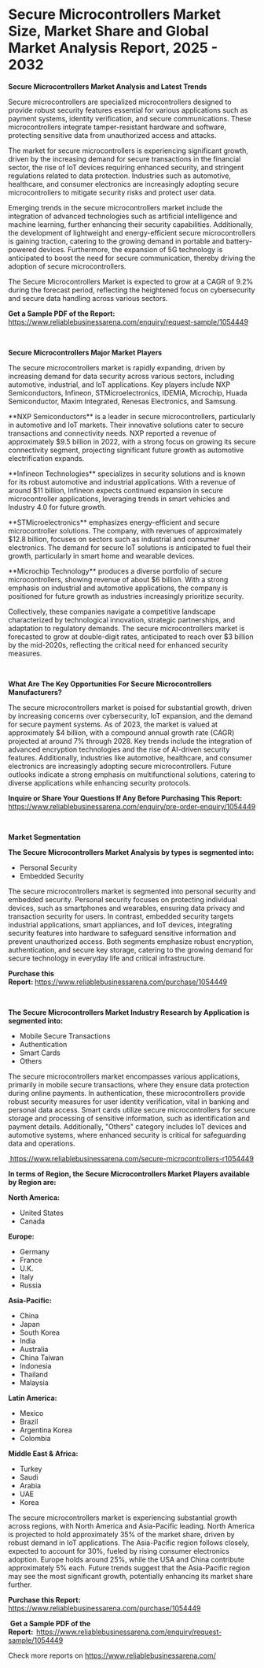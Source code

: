 <p><h1>Secure Microcontrollers Market Size, Market Share and Global Market Analysis Report, 2025 - 2032</h1></p><p><strong>Secure Microcontrollers Market Analysis and Latest Trends</strong></p>
<p><p>Secure microcontrollers are specialized microcontrollers designed to provide robust security features essential for various applications such as payment systems, identity verification, and secure communications. These microcontrollers integrate tamper-resistant hardware and software, protecting sensitive data from unauthorized access and attacks.</p><p>The market for secure microcontrollers is experiencing significant growth, driven by the increasing demand for secure transactions in the financial sector, the rise of IoT devices requiring enhanced security, and stringent regulations related to data protection. Industries such as automotive, healthcare, and consumer electronics are increasingly adopting secure microcontrollers to mitigate security risks and protect user data.</p><p>Emerging trends in the secure microcontrollers market include the integration of advanced technologies such as artificial intelligence and machine learning, further enhancing their security capabilities. Additionally, the development of lightweight and energy-efficient secure microcontrollers is gaining traction, catering to the growing demand in portable and battery-powered devices. Furthermore, the expansion of 5G technology is anticipated to boost the need for secure communication, thereby driving the adoption of secure microcontrollers.</p><p>The Secure Microcontrollers Market is expected to grow at a CAGR of 9.2% during the forecast period, reflecting the heightened focus on cybersecurity and secure data handling across various sectors.</p></p>
<p><strong>Get a Sample PDF of the Report:&nbsp;</strong> <a href="https://www.reliablebusinessarena.com/enquiry/request-sample/1054449?utm_campaign=2632&utm_medium=2&utm_source=Github&utm_content=ia&utm_term=28022025&utm_id=secure-microcontrollers">https://www.reliablebusinessarena.com/enquiry/request-sample/1054449</a></p>
<p>&nbsp;</p>
<p><strong>Secure Microcontrollers Major Market Players</strong></p>
<p><p>The secure microcontrollers market is rapidly expanding, driven by increasing demand for data security across various sectors, including automotive, industrial, and IoT applications. Key players include NXP Semiconductors, Infineon, STMicroelectronics, IDEMIA, Microchip, Huada Semiconductor, Maxim Integrated, Renesas Electronics, and Samsung.</p><p>**NXP Semiconductors** is a leader in secure microcontrollers, particularly in automotive and IoT markets. Their innovative solutions cater to secure transactions and connectivity needs. NXP reported a revenue of approximately $9.5 billion in 2022, with a strong focus on growing its secure connectivity segment, projecting significant future growth as automotive electrification expands.</p><p>**Infineon Technologies** specializes in security solutions and is known for its robust automotive and industrial applications. With a revenue of around $11 billion, Infineon expects continued expansion in secure microcontroller applications, leveraging trends in smart vehicles and Industry 4.0 for future growth.</p><p>**STMicroelectronics** emphasizes energy-efficient and secure microcontroller solutions. The company, with revenues of approximately $12.8 billion, focuses on sectors such as industrial and consumer electronics. The demand for secure IoT solutions is anticipated to fuel their growth, particularly in smart home and wearable devices.</p><p>**Microchip Technology** produces a diverse portfolio of secure microcontrollers, showing revenue of about $6 billion. With a strong emphasis on industrial and automotive applications, the company is positioned for future growth as industries increasingly prioritize security.</p><p>Collectively, these companies navigate a competitive landscape characterized by technological innovation, strategic partnerships, and adaptation to regulatory demands. The secure microcontrollers market is forecasted to grow at double-digit rates, anticipated to reach over $3 billion by the mid-2020s, reflecting the critical need for enhanced security measures.</p></p>
<p>&nbsp;</p>
<p><strong>What Are The Key Opportunities For Secure Microcontrollers Manufacturers?</strong></p>
<p><p>The secure microcontrollers market is poised for substantial growth, driven by increasing concerns over cybersecurity, IoT expansion, and the demand for secure payment systems. As of 2023, the market is valued at approximately $4 billion, with a compound annual growth rate (CAGR) projected at around 7% through 2028. Key trends include the integration of advanced encryption technologies and the rise of AI-driven security features. Additionally, industries like automotive, healthcare, and consumer electronics are increasingly adopting secure microcontrollers. Future outlooks indicate a strong emphasis on multifunctional solutions, catering to diverse applications while enhancing security protocols.</p></p>
<p><strong>Inquire or Share Your Questions If Any Before Purchasing This Report:</strong> <a href="https://www.reliablebusinessarena.com/enquiry/pre-order-enquiry/1054449?utm_campaign=2632&utm_medium=2&utm_source=Github&utm_content=ia&utm_term=28022025&utm_id=secure-microcontrollers">https://www.reliablebusinessarena.com/enquiry/pre-order-enquiry/1054449</a></p>
<p>&nbsp;</p>
<p><strong>Market Segmentation</strong></p>
<p><strong>The Secure Microcontrollers Market Analysis by types is segmented into:</strong></p>
<p><ul><li>Personal Security</li><li>Embedded Security</li></ul></p>
<p><p>The secure microcontrollers market is segmented into personal security and embedded security. Personal security focuses on protecting individual devices, such as smartphones and wearables, ensuring data privacy and transaction security for users. In contrast, embedded security targets industrial applications, smart appliances, and IoT devices, integrating security features into hardware to safeguard sensitive information and prevent unauthorized access. Both segments emphasize robust encryption, authentication, and secure key storage, catering to the growing demand for secure technology in everyday life and critical infrastructure.</p></p>
<p><strong>Purchase this Report:&nbsp;</strong><a href="https://www.reliablebusinessarena.com/purchase/1054449?utm_campaign=2632&utm_medium=2&utm_source=Github&utm_content=ia&utm_term=28022025&utm_id=secure-microcontrollers">https://www.reliablebusinessarena.com/purchase/1054449</a></p>
<p>&nbsp;</p>
<p><strong>The Secure Microcontrollers Market Industry Research by Application is segmented into:</strong></p>
<p><ul><li>Mobile Secure Transactions</li><li>Authentication</li><li>Smart Cards</li><li>Others</li></ul></p>
<p><p>The secure microcontrollers market encompasses various applications, primarily in mobile secure transactions, where they ensure data protection during online payments. In authentication, these microcontrollers provide robust security measures for user identity verification, vital in banking and personal data access. Smart cards utilize secure microcontrollers for secure storage and processing of sensitive information, such as identification and payment details. Additionally, "Others" category includes IoT devices and automotive systems, where enhanced security is critical for safeguarding data and operations.</p></p>
<p><a href="https://www.reliablebusinessarena.com/secure-microcontrollers-r1054449?utm_campaign=2632&utm_medium=2&utm_source=Github&utm_content=ia&utm_term=28022025&utm_id=secure-microcontrollers">&nbsp;https://www.reliablebusinessarena.com/secure-microcontrollers-r1054449</a></p>
<p><strong>In terms of Region, the Secure Microcontrollers Market Players available by Region are:</strong></p>
<p>
    <p> <strong> North America: </strong>
        <ul>
            <li>United States</li>
            <li>Canada</li>
        </ul>
        </p> 
    <p> <strong> Europe: </strong>
        <ul>
            <li>Germany</li>
            <li>France</li>
            <li>U.K.</li>
            <li>Italy</li>
            <li>Russia</li>
        </ul>
        </p> 
    <p> <strong> Asia-Pacific: </strong>
        <ul>
            <li>China</li>
            <li>Japan</li>
            <li>South Korea</li>
            <li>India</li>
            <li>Australia</li>
            <li>China Taiwan</li>
            <li>Indonesia</li>
            <li>Thailand</li>
            <li>Malaysia</li>
        </ul>
        </p> 
    <p> <strong> Latin America: </strong>
        <ul>
            <li>Mexico</li>
            <li>Brazil</li>
            <li>Argentina Korea</li>
            <li>Colombia</li>
        </ul>
        </p> 
    <p> <strong> Middle East & Africa: </strong>
        <ul>
            <li>Turkey</li>
            <li>Saudi</li>
            <li>Arabia</li>
            <li>UAE</li>
            <li>Korea</li>
        </ul>
    </p>
    </p>
<p><p>The secure microcontrollers market is experiencing substantial growth across regions, with North America and Asia-Pacific leading. North America is projected to hold approximately 35% of the market share, driven by robust demand in IoT applications. The Asia-Pacific region follows closely, expected to account for 30%, fueled by rising consumer electronics adoption. Europe holds around 25%, while the USA and China contribute approximately 5% each. Future trends suggest that the Asia-Pacific region may see the most significant growth, potentially enhancing its market share further.</p></p>
<p><strong>Purchase this Report: </strong><a href="https://www.reliablebusinessarena.com/purchase/1054449?utm_campaign=2632&utm_medium=2&utm_source=Github&utm_content=ia&utm_term=28022025&utm_id=secure-microcontrollers">https://www.reliablebusinessarena.com/purchase/1054449</a></p>
<p>&nbsp;<strong>Get a Sample PDF of the Report:&nbsp;&nbsp;</strong><a href="https://www.reliablebusinessarena.com/enquiry/request-sample/1054449?utm_campaign=2632&utm_medium=2&utm_source=Github&utm_content=ia&utm_term=28022025&utm_id=secure-microcontrollers">https://www.reliablebusinessarena.com/enquiry/request-sample/1054449</a></p>
<p><strong></strong></p>
<p>Check more reports on <a href="https://www.reliablebusinessarena.com/?utm_campaign=2632&utm_medium=2&utm_source=Github&utm_content=ia&utm_term=28022025&utm_id=secure-microcontrollers">https://www.reliablebusinessarena.com/</a></p>